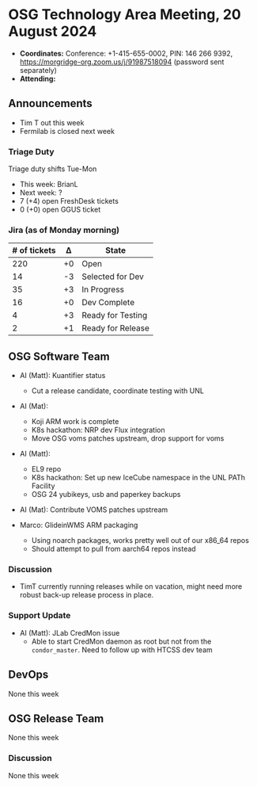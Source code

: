 # OSG Technology Area Meeting, 20 August 2024

-   **Coordinates:** Conference: +1-415-655-0002, PIN: 146 266 9392,
    <https://morgridge-org.zoom.us/j/91987518094> (password sent separately)
-   **Attending:** 

## Announcements

-   Tim T out this week
-   Fermilab is closed next week

### Triage Duty

Triage duty shifts Tue-Mon

-   This week: BrianL
-   Next week: ?
-   7 (+4) open FreshDesk tickets
-   0 (+0) open GGUS ticket

### Jira (as of Monday morning)

| # of tickets | &Delta; | State             |
|--------------|---------|-------------------|
| 220          | +0      | Open              |
| 14           | -3      | Selected for Dev  |
| 35           | +3      | In Progress       |
| 16           | +0      | Dev Complete      |
| 4            | +3      | Ready for Testing |
| 2            | +1      | Ready for Release |

## OSG Software Team

-   AI (Matt): Kuantifier status
    - Cut a release candidate, coordinate testing with UNL

-   AI (Mat):
    - Koji ARM work is complete  
    - K8s hackathon: NRP dev Flux integration
    - Move OSG voms patches upstream, drop support for voms

-   AI (Matt):
    - EL9 repo
    - K8s hackathon: Set up new IceCube namespace in the UNL PATh Facility
    - OSG 24 yubikeys, usb and paperkey backups 

-   AI (Mat): Contribute VOMS patches upstream

-   Marco: GlideinWMS ARM packaging
    - Using noarch packages, works pretty well out of our x86_64 repos
    - Should attempt to pull from aarch64 repos instead  

### Discussion

-   TimT currently running releases while on vacation, might need more robust back-up release process in place.

### Support Update

-   AI (Matt): JLab CredMon issue
    - Able to start CredMon daemon as root but not from the `condor_master`. Need to follow up with HTCSS dev team 
## DevOps

None this week

## OSG Release Team

None this week

### Discussion

None this week
